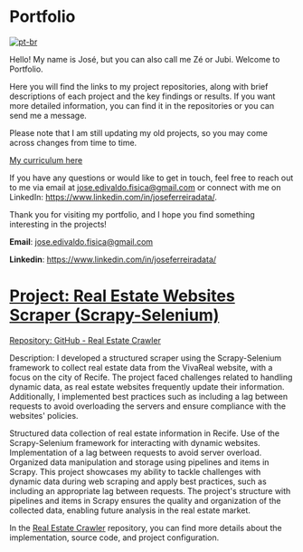 # Portfolio
[![pt-br](https://img.shields.io/badge/lang-pt--br-green.svg)](https://github.com/jubiss/Porfolio/blob/main/README.pt-br.md)

Hello! My name is José, but you can also call me Zé or Jubi. Welcome to Portfolio.

Here you will find the links to my project repositories, along with brief descriptions of each project and the key findings or results. If you want more detailed information, you can find it in the repositories or you can send me a message.

Please note that I am still updating my old projects, so you may come across changes from time to time.

[My curriculum here](https://github.com/jubiss/real_estate_crawler/jose_ferreira_06_2023_en.pdf)

If you have any questions or would like to get in touch, feel free to reach out to me via email at jose.edivaldo.fisica@gmail.com or connect with me on LinkedIn: https://www.linkedin.com/in/joseferreiradata/.

Thank you for visiting my portfolio, and I hope you find something interesting in the projects!

**Email**: jose.edivaldo.fisica@gmail.com

**Linkedin**: https://www.linkedin.com/in/joseferreiradata/


# [Project: Real Estate Websites Scraper (Scrapy-Selenium)](https://github.com/jubiss/real_estate_crawler)
 
[Repository: GitHub - Real Estate Crawler](https://github.com/jubiss/real_estate_crawler)

Description:
I developed a structured scraper using the Scrapy-Selenium framework to collect real estate data from the VivaReal website, with a focus on the city of Recife. The project faced challenges related to handling dynamic data, as real estate websites frequently update their information. Additionally, I implemented best practices such as including a lag between requests to avoid overloading the servers and ensure compliance with the websites' policies.

Structured data collection of real estate information in Recife.
Use of the Scrapy-Selenium framework for interacting with dynamic websites.
Implementation of a lag between requests to avoid server overload.
Organized data manipulation and storage using pipelines and items in Scrapy.
This project showcases my ability to tackle challenges with dynamic data during web scraping and apply best practices, such as including an appropriate lag between requests. The project's structure with pipelines and items in Scrapy ensures the quality and organization of the collected data, enabling future analysis in the real estate market.

In the [Real Estate Crawler](https://github.com/jubiss/real_estate_crawler) repository, you can find more details about the implementation, source code, and project configuration.
